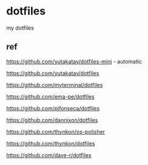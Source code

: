 # dotfiles
my dotfiles


## ref
https://github.com/yutakatay/dotfiles-mini - automatic

https://github.com/yutakatay/dotfiles

https://github.com/myterminal/dotfiles

https://github.com/ema-pe/dotfiles

https://github.com/pjfonseca/dotfiles

https://github.com/dannixon/dotfiles

https://github.com/thynkon/os-polisher

https://github.com/thynkon/dotfiles

https://github.com/dave-r/dotfiles
